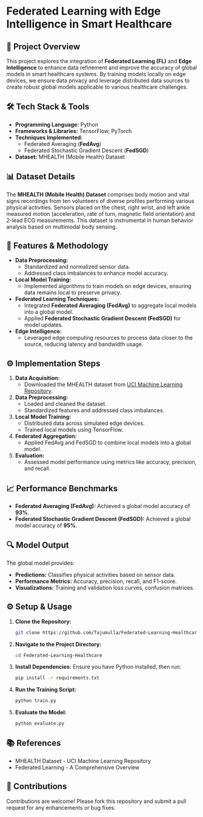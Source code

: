 # Federated Learning with Edge Intelligence in Smart Healthcare

## 📌 Project Overview
This project explores the integration of **Federated Learning (FL)** and **Edge Intelligence** to enhance data refinement and improve the accuracy of global models in smart healthcare systems. By training models locally on edge devices, we ensure data privacy and leverage distributed data sources to create robust global models applicable to various healthcare challenges.

## 🛠 Tech Stack & Tools
- **Programming Language:** Python
- **Frameworks & Libraries:** TensorFlow, PyTorch
- **Techniques Implemented:**
  - Federated Averaging (**FedAvg**)
  - Federated Stochastic Gradient Descent (**FedSGD**)
- **Dataset:** MHEALTH (Mobile Health) Dataset

## 📊 Dataset Details
The **MHEALTH (Mobile Health) Dataset** comprises body motion and vital signs recordings from ten volunteers of diverse profiles performing various physical activities. Sensors placed on the chest, right wrist, and left ankle measured motion (acceleration, rate of turn, magnetic field orientation) and 2-lead ECG measurements. This dataset is instrumental in human behavior analysis based on multimodal body sensing.

## 🚀 Features & Methodology
- **Data Preprocessing:**
  - Standardized and normalized sensor data.
  - Addressed class imbalances to enhance model accuracy.
- **Local Model Training:**
  - Implemented algorithms to train models on edge devices, ensuring data remains local to preserve privacy.
- **Federated Learning Techniques:**
  - Integrated **Federated Averaging (FedAvg)** to aggregate local models into a global model.
  - Applied **Federated Stochastic Gradient Descent (FedSGD)** for model updates.
- **Edge Intelligence:**
  - Leveraged edge computing resources to process data closer to the source, reducing latency and bandwidth usage.

## ⚙️ Implementation Steps
1. **Data Acquisition:**
   - Downloaded the MHEALTH dataset from [UCI Machine Learning Repository](http://archive.ics.uci.edu/ml/datasets/mhealth+dataset).
2. **Data Preprocessing:**
   - Loaded and cleaned the dataset.
   - Standardized features and addressed class imbalances.
3. **Local Model Training:**
   - Distributed data across simulated edge devices.
   - Trained local models using TensorFlow.
4. **Federated Aggregation:**
   - Applied FedAvg and FedSGD to combine local models into a global model.
5. **Evaluation:**
   - Assessed model performance using metrics like accuracy, precision, and recall.

## 📈 Performance Benchmarks
- **Federated Averaging (FedAvg):** Achieved a global model accuracy of **93%**.
- **Federated Stochastic Gradient Descent (FedSGD):** Achieved a global model accuracy of **95%**.

## 🔍 Model Output
The global model provides:
- **Predictions:** Classifies physical activities based on sensor data.
- **Performance Metrics:** Accuracy, precision, recall, and F1-score.
- **Visualizations:** Training and validation loss curves, confusion matrices.

## ⚙️ Setup & Usage
1. **Clone the Repository:**
   ```bash
   git clone https://github.com/Tajumulla/Federated-Learning-Healthcare
   ```

2. **Navigate to the Project Directory:**
   ```bash
   cd Federated-Learning-Healthcare
   ```

3. **Install Dependencies:** Ensure you have Python installed, then run:
   ```bash
   pip install -r requirements.txt
   ```

4. **Run the Training Script:**
   ```bash
   python train.py
   ```

5. **Evaluate the Model:**
   ```bash
   python evaluate.py
   ```

## 📚 References
- MHEALTH Dataset - UCI Machine Learning Repository
- Federated Learning - A Comprehensive Overview

## 🤝 Contributions
Contributions are welcome! Please fork this repository and submit a pull request for any enhancements or bug fixes.
